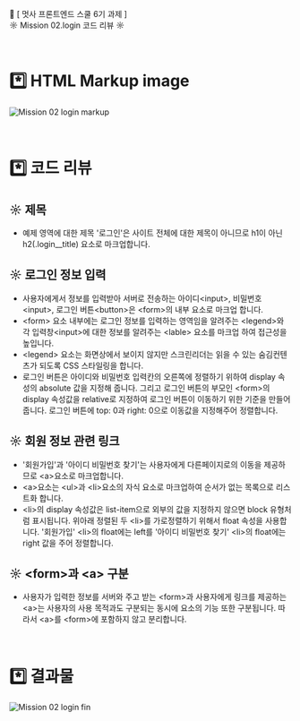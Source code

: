 
🦁 [ 멋사 프론트엔드 스쿨 6기 과제 ]<br />
☼ Mission 02.login 코드 리뷰 ☼

<br />

# *️⃣ HTML Markup image

![Mission 02 login markup](https://github.com/kimInDa/home-work/assets/105577805/e4483f58-0041-496c-ae3d-fe6326c28ca0)

<br />

# *️⃣ 코드 리뷰

## ☼ 제목
- 예제 영역에 대한 제목 '로그인'은 사이트 전체에 대한 제목이 아니므로 h1이 아닌 h2(.login__title) 요소로 마크업합니다.

## ☼ 로그인 정보 입력
- 사용자에게서 정보를 입력받아 서버로 전송하는 아이디&lt;input&gt;, 비밀번호&lt;input&gt;, 로그인 버튼&lt;button&gt;은 &lt;form&gt;의 내부 요소로 마크업 합니다. 
- &lt;form&gt; 요소 내부에는 로그인 정보를 입력하는 영역임을 알려주는 &lt;legend&gt;와 각 입력창&lt;input&gt;에 대한 정보를 알려주는 &lt;lable&gt; 요소를 마크업 하여 접근성을 높입니다.
- &lt;legend&gt; 요소는 화면상에서 보이지 않지만 스크린리더는 읽을 수 있는 숨김컨텐츠가 되도록 CSS 스타일링을 합니다.
- 로그인 버튼은 아이디와 비밀번호 입력칸의 오른쪽에 정렬하기 위하여 display 속성의 absolute 값을 지정해 줍니다. 그리고 로그인 버튼의 부모인 &lt;form&gt;의 display 속성값을 relative로 지정하여 로그인 버튼이 이동하기 위한 기준을 만들어 줍니다. 로그인 버튼에 top: 0과 right: 0으로 이동값을 지정해주어 정렬합니다.

## ☼ 회원 정보 관련 링크
- '회원가입'과 '아이디 비밀번호 찾기'는 사용자에게 다른페이지로의 이동을 제공하므로 &lt;a&gt;요소로 마크업합니다.
- &lt;a&gt;요소는 &lt;ul&gt;과 &lt;li&gt;요소의 자식 요소로 마크업하여 순서가 없는 목록으로 리스트화 합니다.
- &lt;li&gt;의 display 속성값은 list-item으로 외부의 값을 지정하지 않으면 block 유형처럼 표시됩니다. 위아래 정렬된 두 &lt;li&gt;를 가로정렬하기 위해서 float 속성을 사용합니다. '회원가입' &lt;li&gt;의 float에는 left를 '아이디 비밀번호 찾기' &lt;li&gt;의 float에는 right 값을 주어 정렬합니다.

## ☼ &lt;form&gt;과 &lt;a&gt; 구분
- 사용자가 입력한 정보를 서버와 주고 받는 &lt;form&gt;과  사용자에게 링크를 제공하는 &lt;a&gt;는 사용자의 사용 목적과도 구분되는 동시에 요소의 기능 또한 구분됩니다. 따라서 &lt;a&gt;를 &lt;form&gt;에 포함하지 않고 분리합니다.

<br />

# *️⃣ 결과물
![Mission 02 login fin](https://github.com/kimInDa/home-work/assets/105577805/fb5b3d84-c725-4247-b5c4-69515d468a7b)
